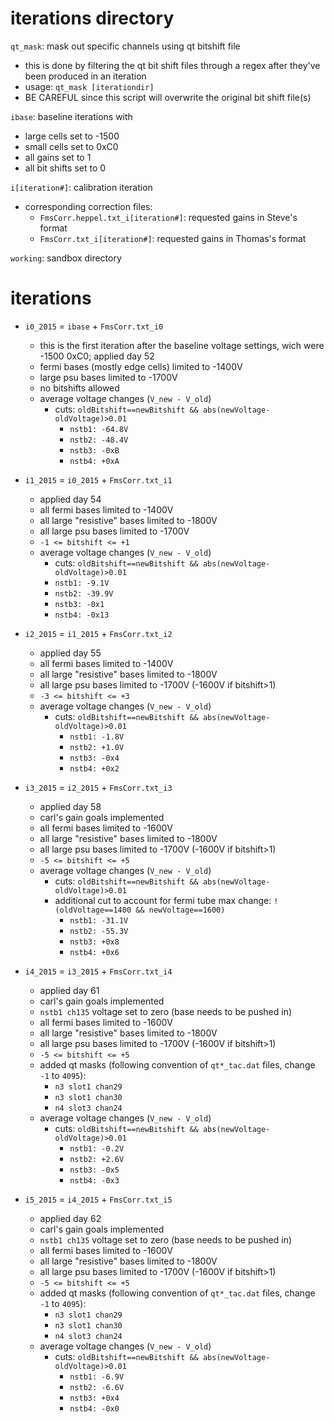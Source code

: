 iterations directory
====================

`qt_mask`: mask out specific channels using qt bitshift file
- this is done by filtering the qt bit shift files through a regex after
  they've been produced in an iteration
- usage: `qt_mask [iterationdir]`
- BE CAREFUL since this script will overwrite the original bit shift file(s)

`ibase`: baseline iterations with
- large cells set to -1500
- small cells set to 0xC0
- all gains set to 1
- all bit shifts set to 0

`i[iteration#]`: calibration iteration
- corresponding correction files:
  - `FmsCorr.heppel.txt_i[iteration#]`: requested gains in Steve's format
  - `FmsCorr.txt_i[iteration#]`: requested gains in Thomas's format

`working`: sandbox directory

iterations
==========
- `i0_2015` = `ibase` + `FmsCorr.txt_i0`
  - this is the first iteration after the baseline voltage settings, 
    wich were -1500 0xC0; applied day 52
  - fermi bases (mostly edge cells) limited to -1400V
  - large psu bases limited to -1700V
  - no bitshifts allowed
  - average voltage changes (`V_new - V_old`)
    - cuts: `oldBitshift==newBitshift && abs(newVoltage-oldVoltage)>0.01`
      - `nstb1: -64.8V`
      - `nstb2: -48.4V`
      - `nstb3: -0xB`
      - `nstb4: +0xA`

- `i1_2015` = `i0_2015` + `FmsCorr.txt_i1`
  - applied day 54
  - all fermi bases limited to -1400V
  - all large "resistive" bases limited to -1800V
  - all large psu bases limited to -1700V
  - `-1 <= bitshift <= +1`
  - average voltage changes (`V_new - V_old`)
    - cuts: `oldBitshift==newBitshift && abs(newVoltage-oldVoltage)>0.01`
    - `nstb1: -9.1V`
    - `nstb2: -39.9V`
    - `nstb3: -0x1`
    - `nstb4: -0x13`

- `i2_2015` = `i1_2015` + `FmsCorr.txt_i2`
  - applied day 55
  - all fermi bases limited to -1400V
  - all large "resistive" bases limited to -1800V
  - all large psu bases limited to -1700V (-1600V if bitshift>1)
  - `-3 <= bitshift <= +3`
  - average voltage changes (`V_new - V_old`)
    - cuts: `oldBitshift==newBitshift && abs(newVoltage-oldVoltage)>0.01`
      - `nstb1: -1.8V`
      - `nstb2: +1.0V`
      - `nstb3: -0x4`
      - `nstb4: +0x2`

- `i3_2015` = `i2_2015` + `FmsCorr.txt_i3`
  - applied day 58
  - carl's gain goals implemented
  - all fermi bases limited to -1600V
  - all large "resistive" bases limited to -1800V
  - all large psu bases limited to -1700V (-1600V if bitshift>1)
  - `-5 <= bitshift <= +5`
  - average voltage changes (`V_new - V_old`)
    - cuts: `oldBitshift==newBitshift && abs(newVoltage-oldVoltage)>0.01`
    - additional cut to account for fermi tube max change: `!(oldVoltage==1400 && newVoltage==1600)`
      - `nstb1: -31.1V`
      - `nstb2: -55.3V`
      - `nstb3: +0x8`
      - `nstb4: +0x6`
      
- `i4_2015` = `i3_2015` + `FmsCorr.txt_i4`
  - applied day 61
  - carl's gain goals implemented
  - `nstb1 ch135` voltage set to zero (base needs to be pushed in)
  - all fermi bases limited to -1600V
  - all large "resistive" bases limited to -1800V
  - all large psu bases limited to -1700V (-1600V if bitshift>1)
  - `-5 <= bitshift <= +5`
  - added qt masks (following convention of `qt*_tac.dat` files, change `-1` to `4095`):
    - `n3 slot1 chan29`
    - `n3 slot1 chan30`
    - `n4 slot3 chan24`
  - average voltage changes (`V_new - V_old`)
    - cuts: `oldBitshift==newBitshift && abs(newVoltage-oldVoltage)>0.01`
      - `nstb1: -0.2V`
      - `nstb2: +2.6V`
      - `nstb3: -0x5`
      - `nstb4: -0x3`

- `i5_2015` = `i4_2015` + `FmsCorr.txt_i5`
  - applied day 62
  - carl's gain goals implemented
  - `nstb1 ch135` voltage set to zero (base needs to be pushed in)
  - all fermi bases limited to -1600V
  - all large "resistive" bases limited to -1800V
  - all large psu bases limited to -1700V (-1600V if bitshift>1)
  - `-5 <= bitshift <= +5`
  - added qt masks (following convention of `qt*_tac.dat` files, change `-1` to `4095`):
    - `n3 slot1 chan29`
    - `n3 slot1 chan30`
    - `n4 slot3 chan24`
  - average voltage changes (`V_new - V_old`)
    - cuts: `oldBitshift==newBitshift && abs(newVoltage-oldVoltage)>0.01`
      - `nstb1: -6.9V`
      - `nstb2: -6.6V`
      - `nstb3: +0x4`
      - `nstb4: -0x0`
